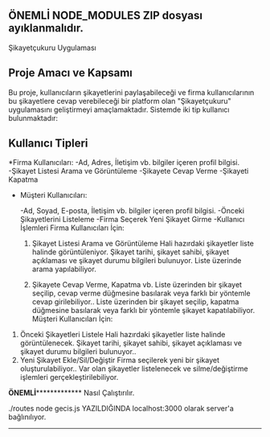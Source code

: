 ## ÖNEMLİ NODE_MODULES ZIP dosyası ayıklanmalıdır.

Şikayetçukuru Uygulaması
## Proje Amacı ve Kapsamı
Bu proje, kullanıcıların şikayetlerini paylaşabileceği ve firma kullanıcılarının bu şikayetlere cevap verebileceği bir platform olan "Şikayetçukuru" uygulamasını geliştirmeyi amaçlamaktadır. Sistemde iki tip kullanıcı bulunmaktadır:

## Kullanıcı Tipleri
 *Firma Kullanıcıları:
	-Ad, Adres, İletişim vb. bilgiler içeren profil bilgisi.
	-Şikayet Listesi Arama ve Görüntüleme
	-Şikayete Cevap Verme
	-Şikayeti Kapatma

* Müşteri Kullanıcıları:

	-Ad, Soyad, E-posta, İletişim vb. bilgiler içeren profil bilgisi.
	-Önceki Şikayetlerini Listeleme
	-Firma Seçerek Yeni Şikayet Girme
	-Kullanıcı İşlemleri
Firma Kullanıcıları İçin:
	1. Şikayet Listesi Arama ve Görüntüleme 
	Hali hazırdaki şikayetler liste halinde görüntüleniyor.
	Şikayet tarihi, şikayet sahibi, şikayet açıklaması ve şikayet durumu bilgileri bulunuyor.
	Liste üzerinde arama yapılabiliyor.

	2. Şikayete Cevap Verme, Kapatma vb. 
Liste üzerinden bir şikayet seçilip, cevap verme düğmesine basılarak veya farklı bir yöntemle cevap girilebiliyor..
Liste üzerinden bir şikayet seçilip, kapatma düğmesine basılarak veya farklı bir yöntemle şikayet kapatılabiliyor.
Müşteri Kullanıcıları İçin:
1. Önceki Şikayetleri Listele 
Hali hazırdaki şikayetler liste halinde görüntülenecek.
Şikayet tarihi, şikayet sahibi, şikayet açıklaması ve şikayet durumu bilgileri bulunuyor..
2. Yeni Şikayet Ekle/Sil/Değiştir 
Firma seçilerek yeni bir şikayet oluşturulabiliyor..
Var olan şikayetler listelenecek ve silme/değiştirme işlemleri gerçekleştirilebiliyor.

********************ÖNEMLİ*********************************
Nasıl Çalıştırılır.

./routes node gecis.js
YAZILDIĞINDA localhost:3000 olarak server'a bağlınılıyor.
***********************************************************
